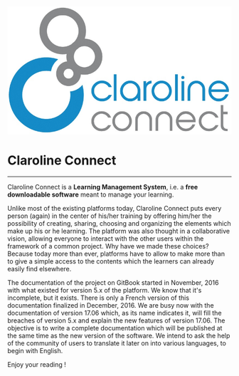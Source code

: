 ![](images/Logo_Claroline.png)

# Claroline Connect

---

Claroline Connect is a **Learning Management System**, i.e. a **free downloadable software** meant to manage your learning.

Unlike most of the existing platforms today, Claroline Connect puts every person (again) in the center of his/her training by offering him/her the possibility of creating, sharing, choosing and organizing the elements which make up his or he learning. The platform was also thought in a collaborative vision, allowing everyone to interact with the other users within the framework of a common project. Why have we made these choices? Because today more than ever, platforms have to allow to make more than to give a simple access to the contents which the learners can already easily find elsewhere.

The documentation of the project on GitBook started in November, 2016 with what existed for version 5.x of the platform. We know that it's incomplete, but it exists. There is only a French version of this documentation finalized in December, 2016.
We are busy now with the documentation of version 17.06 which, as its name indicates it, will fill the breaches of version 5.x and explain the new features of version 17.06. The objective is to write a complete documentation which will be published at the same time as the new version of the software. We intend to ask the help of the community of users to translate it later on into various languages, to begin with English.

Enjoy your reading !
